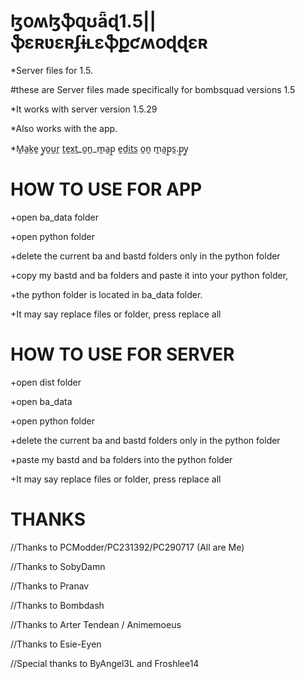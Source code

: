 # ɮօʍɮֆզʊǟɖ1.5||ֆɛʀʋɛʀʄɨʟɛֆքƈʍօɖɖɛʀ
*Server files for 1.5.

#these are Server files made specifically for bombsquad versions 1.5

*It works with server version 1.5.29

*Also works with the app.

*M̼a̼k̼e̼ y̼o̼u̼r̼ t̼e̼x̼t̼_o̼n̼_m̼a̼p̼ e̼d̼i̼t̼s̼ o̼n̼ m̼a̼p̼s̼.p̼y̼


# HOW TO USE FOR APP

+open ba_data folder

+open python folder

+delete the current ba and bastd folders only in the python folder

+copy my bastd and ba folders and paste it into your python folder,

+the python folder is located in ba_data folder.

+It may say replace files or folder, press replace all

# HOW TO USE FOR SERVER

+open dist folder

+open ba_data

+open python folder

+delete the current ba and bastd folders only in the python folder

+paste my bastd and ba folders into the python folder

+It may say replace files or folder, press replace all

# THANKS

//Thanks to PCModder/PC231392/PC290717 (All are Me)

//Thanks to SobyDamn

//Thanks to Pranav

//Thanks to Bombdash

//Thanks to Arter Tendean / Animemoeus

//Thanks to Esie-Eyen

//Special thanks to ByAngel3L and Froshlee14
